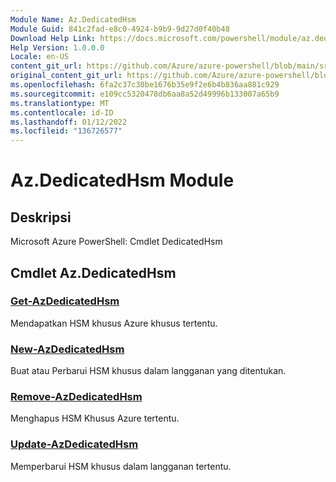 ```yaml
---
Module Name: Az.DedicatedHsm
Module Guid: 841c2fad-e8c0-4924-b9b9-9d27d0f40b48
Download Help Link: https://docs.microsoft.com/powershell/module/az.dedicatedhsm
Help Version: 1.0.0.0
Locale: en-US
content_git_url: https://github.com/Azure/azure-powershell/blob/main/src/DedicatedHsm/help/Az.DedicatedHsm.md
original_content_git_url: https://github.com/Azure/azure-powershell/blob/main/src/DedicatedHsm/help/Az.DedicatedHsm.md
ms.openlocfilehash: 6fa2c37c30be1676b35e9f2e6b4b836aa881c929
ms.sourcegitcommit: e109cc5320478db6aa8a52d49996b133007a65b9
ms.translationtype: MT
ms.contentlocale: id-ID
ms.lasthandoff: 01/12/2022
ms.locfileid: "136726577"
---
```

# Az.DedicatedHsm Module
## Deskripsi
Microsoft Azure PowerShell: Cmdlet DedicatedHsm

## Cmdlet Az.DedicatedHsm
### [Get-AzDedicatedHsm](Get-AzDedicatedHsm.md)
Mendapatkan HSM khusus Azure khusus tertentu.

### [New-AzDedicatedHsm](New-AzDedicatedHsm.md)
Buat atau Perbarui HSM khusus dalam langganan yang ditentukan.

### [Remove-AzDedicatedHsm](Remove-AzDedicatedHsm.md)
Menghapus HSM Khusus Azure tertentu.

### [Update-AzDedicatedHsm](Update-AzDedicatedHsm.md)
Memperbarui HSM khusus dalam langganan tertentu.

